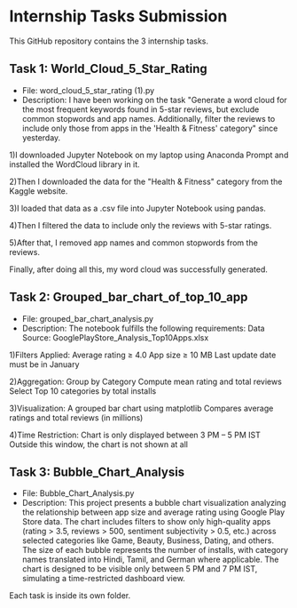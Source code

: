 # Internship Tasks Submission

This GitHub repository contains the 3 internship tasks.

## Task 1: World_Cloud_5_Star_Rating
- File: word_cloud_5_star_rating (1).py
- Description: I have been working on the task "Generate a word cloud for the most frequent keywords found in 5-star reviews, but exclude common stopwords and app names. Additionally, filter the reviews to include only those from apps in the 'Health & Fitness' category" since yesterday.

1)I downloaded Jupyter Notebook on my laptop using Anaconda Prompt and installed the WordCloud library in it.

2)Then I downloaded the data for the "Health & Fitness" category from the Kaggle website.

3)I loaded that data as a .csv file into Jupyter Notebook using pandas.

4)Then I filtered the data to include only the reviews with 5-star ratings.

5)After that, I removed app names and common stopwords from the reviews.

Finally, after doing all this, my word cloud was successfully generated.

## Task 2: Grouped_bar_chart_of_top_10_app
- File: grouped_bar_chart_analysis.py
- Description: The notebook fulfills the following requirements: Data Source: GooglePlayStore_Analysis_Top10Apps.xlsx

1)Filters Applied: Average rating ≥ 4.0 App size ≥ 10 MB Last update date must be in January

2)Aggregation: Group by Category Compute mean rating and total reviews Select Top 10 categories by total installs

3)Visualization: A grouped bar chart using matplotlib Compares average ratings and total reviews (in millions)

4)Time Restriction: Chart is only displayed between 3 PM – 5 PM IST Outside this window, the chart is not shown at all

## Task 3: Bubble_Chart_Analysis 
- File: Bubble_Chart_Analysis.py
- Description: This project presents a bubble chart visualization analyzing the relationship between app size and average rating using Google Play Store data. The chart includes filters to show only high-quality apps (rating > 3.5, reviews > 500, sentiment subjectivity > 0.5, etc.) across selected categories like Game, Beauty, Business, Dating, and others. The size of each bubble represents the number of installs, with category names translated into Hindi, Tamil, and German where applicable. The chart is designed to be visible only between 5 PM and 7 PM IST, simulating a time-restricted dashboard view.

Each task is inside its own folder.
